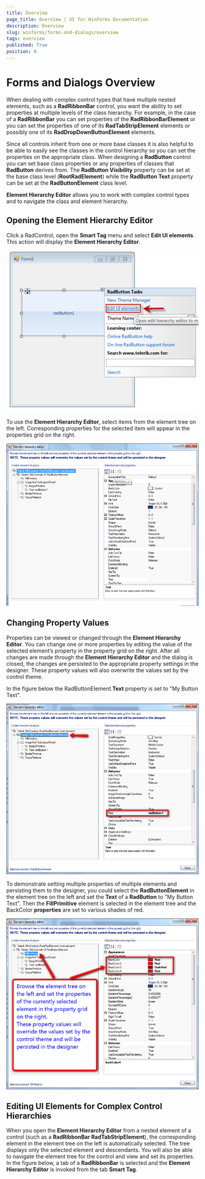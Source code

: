 ```yaml
---
title: Overview
page_title: Overview | UI for WinForms Documentation
description: Overview
slug: winforms/forms-and-dialogs/overview
tags: overview
published: True
position: 0
---
```


# Forms and Dialogs Overview
 
When dealing with complex control types that have multiple nested elements, such as a __RadRibbonBar__ control, you want the ability to set properties at multiple levels of the class hierarchy. For example, in the case of a __RadRibbonBar__ you can set properties of the __RadRibbonBarElement__ or you can set the properties of one of its __RadTabStripElement__ elements or possibly one of its __RadDropDownButtonElement__ elements.
      

Since all controls inherit from one or more base classes it is also helpful to be able to easily see the classes in the control hierarchy so you can set the properties on the appropriate class. When designing a __RadButton__ control you can set base class properties or any properties of classes that __RadButton__ derives from. The __RadButton Visibility__ property can be set at the base class level (__RootRadElement__) while the __RadButton Text__ property can be set at the __RadButtonElement__ class level.
      

__Element Hierarchy Editor__ allows you to work with complex control types and to navigate the class and element hierarchy.
      

## Opening the Element Hierarchy Editor

Click a RadControl, open the __Smart Tag__ menu and select __Edit UI elements__. This action will display the __Element Hierarchy Editor__.

![forms-and-dialogs-overview 001](images/forms-and-dialogs-overview001.png)

To use the __Element Hierarchy Editor__, select items from the element tree on the left. Corresponding properties for the selected item will appear in the properties grid on the right.

![forms-and-dialogs-overview 002](images/forms-and-dialogs-overview002.png)

## Changing Property Values

Properties can be viewed or changed through the __Element Hierarchy Editor__. You can change one or more properties by editing the value of the selected element’s property in the property grid on the right. After all changes are made through the __Element Hierarchy Editor__ and the dialog is closed, the changes are persisted to the appropriate property settings in the designer. These property values will also overwrite the values set by the control theme.
        

In the figure below the RadButtonElement.__Text__ property is set to "My Button Text".

![forms-and-dialogs-overview 003](images/forms-and-dialogs-overview003.png)

To demonstrate setting multiple properties of multiple elements and persisting them to the designer, you could select the __RadButtonElement__ in the element tree on the left and set the __Text__ of a __RadButton__ to "My Button Text". Then the __FillPrimitive__ element is selected in the element tree and the BackColor __properties__ are set to various shades of red.

![forms-and-dialogs-overview 004](images/forms-and-dialogs-overview004.png)

## Editing UI Elements for Complex Control Hierarchies

When you open the __Element Hierarchy Editor__ from a nested element of a control (such as a __RadRibbonBar RadTabStripElement__), the corresponding element in the element tree on the left is automatically selected. The tree displays only the selected element and descendants. You will also be able to navigate the element tree for the control and view and set its properties.  In the figure below, a tab of a __RadRibbonBar__ is selected and the __Element Hierarchy Editor__ is invoked from the tab __Smart Tag__.
        




